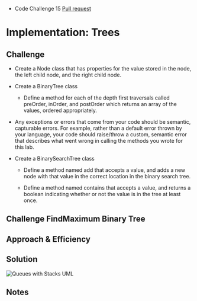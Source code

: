 - Code Challenge 15 [Pull request](https://github.com/Chris-Bortel/data-structures-and-algorithms/pull/47)

# Implementation: Trees

<!-- Short summary or background information -->

## Challenge

<!-- Description of the challenge -->

- Create a Node class that has properties for the value stored in the node, the left child node, and the right child node.

- Create a BinaryTree class

  - Define a method for each of the depth first traversals called preOrder, inOrder, and postOrder which returns an array of the values, ordered appropriately.

- Any exceptions or errors that come from your code should be semantic, capturable errors. For example, rather than a default error thrown by your language, your code should raise/throw a custom, semantic error that describes what went wrong in calling the methods you wrote for this lab.

- Create a BinarySearchTree class

  - Define a method named add that accepts a value, and adds a new node with that value in the correct location in the binary search tree.

  - Define a method named contains that accepts a value, and returns a boolean indicating whether or not the value is in the tree at least once.

## Challenge FindMaximum Binary Tree

## Approach & Efficiency

<!-- What approach did you take? Why? What is the Big O space/time for this approach? -->

## Solution

<!-- Embedded whiteboard image -->

![Queues with Stacks UML](./queues-with-stacks-uml.png)

## Notes
